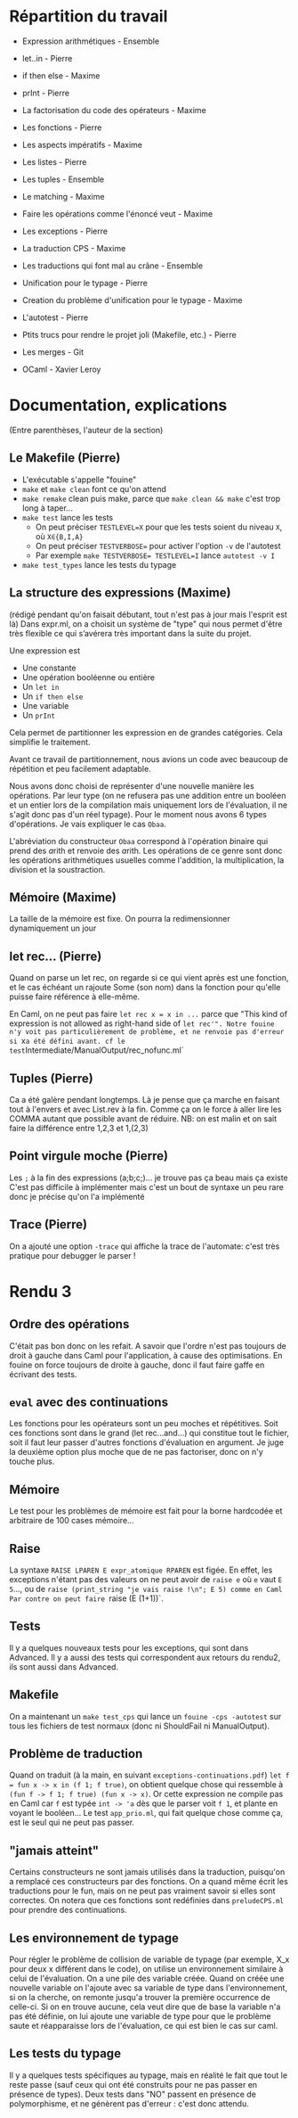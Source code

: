 Répartition du travail
======================
- Expression arithmétiques - Ensemble
- let..in - Pierre
- if then else - Maxime
- prInt - Pierre
- La factorisation du code des opérateurs - Maxime
- Les fonctions - Pierre
- Les aspects impératifs - Maxime
- Les listes - Pierre
- Les tuples - Ensemble
- Le matching - Maxime

- Faire les opérations comme l'énoncé veut - Maxime
- Les exceptions - Pierre
- La traduction CPS - Maxime
- Les traductions qui font mal au crâne - Ensemble

- Unification pour le typage - Pierre
- Creation du problème d'unification pour le typage - Maxime 

- L'autotest - Pierre
- Ptits trucs pour rendre le projet joli (Makefile, etc.) - Pierre
- Les merges - Git
- OCaml - Xavier Leroy


Documentation, explications
===========================
(Entre parenthèses, l'auteur de la section)

Le Makefile (Pierre)
--------------------
- L'exécutable s'appelle "fouine"
- `make` et `make clean` font ce qu'on attend
- `make remake` clean puis make, parce que `make clean && make` c'est trop long à taper...
- `make test` lance les tests
  + On peut préciser `TESTLEVEL=X` pour que les tests soient du niveau `X`, où `X∈{B,I,A}`
  + On peut préciser `TESTVERBOSE=` pour activer l'option `-v` de l'autotest
  + Par exemple `make TESTVERBOSE= TESTLEVEL=I` lance `autotest -v I`
- `make test_types` lance les tests du typage

La structure des expressions (Maxime)
-------------------------------------
(rédigé pendant qu'on faisait débutant, tout n'est pas à jour mais l'esprit est là)
Dans expr.ml, on a choisit un système de "type" qui nous permet d'être très flexible ce qui s’avérera très important dans la suite du projet.

Une expression est
- Une constante
- Une opération booléenne ou entière
- Un `let in`
- Un `if then else`
- Une variable
- Un `prInt`

Cela permet de partitionner les expression en de grandes catégories. Cela simplifie le traitement.

Avant ce travail de partitionnement, nous avions un code avec beaucoup de répétition et peu facilement adaptable.

Nous avons donc choisi de représenter d'une nouvelle manière les opérations. Par leur type (on ne refusera pas une addition entre un booléen et un entier lors de la compilation mais uniquement lors de l'évaluation, il ne s'agit donc pas d'un réel typage). Pour le moment nous avons 6 types d'opérations. Je vais expliquer le cas `Obaa`.

L'abréviation du constructeur `Obaa` correspond à l'*o*pération *b*inaire qui prend des *a*rith et renvoie des *a*rith. Les opérations de ce genre sont donc les opérations arithmétiques usuelles comme l'addition, la multiplication, la division et la soustraction.

Mémoire (Maxime)
----------------
La taille de la mémoire est fixe. On pourra la redimensionner dynamiquement un jour

let rec... (Pierre)
-------------------
Quand on parse un let rec, on regarde si ce qui vient après est une fonction, et le cas échéant un rajoute Some (son nom) dans la fonction pour qu'elle puisse faire référence à elle-même.

En Caml, on ne peut pas faire `let rec x = x in ...` parce que "This kind of expression is not allowed as right-hand side of `let rec'".
Notre fouine n'y voit pas particulièrement de problème, et ne renvoie pas d'erreur si `x` a été défini avant. cf le test `Intermediate/ManualOutput/rec_nofunc.ml`

Tuples (Pierre)
---------------
Ca a été galère pendant longtemps. Là je pense que ça marche en faisant tout à l'envers et avec List.rev à la fin. Comme ça on le force à aller lire les COMMA autant que possible avant de réduire.
NB: on est malin et on sait faire la différence entre 1,2,3 et 1,(2,3)

Point virgule moche (Pierre)
----------------------------
Les `;` à la fin des expressions (a;b;c;)... je trouve pas ça beau mais ça existe
C'est pas difficile à implémenter mais c'est un bout de syntaxe un peu rare donc je précise qu'on l'a implémenté

Trace (Pierre)
--------------
On a ajouté une option `-trace` qui affiche la trace de l'automate: c'est très pratique pour debugger le parser !

Rendu 3
=======
Ordre des opérations
--------------------
C'était pas bon donc on les refait.
A savoir que l'ordre n'est pas toujours de droit à gauche dans Caml pour l'application, à cause des optimisations. En fouine on force toujours de droite à gauche, donc il faut faire gaffe en écrivant des tests.

`eval` avec des continuations
-----------------------------
Les fonctions pour les opérateurs sont un peu moches et répétitives. Soit ces fonctions sont dans le grand (let rec...and...) qui constitue tout le fichier, soit il faut leur passer d'autres fonctions d'évaluation en argument. Je juge la deuxième option plus moche que de ne pas factoriser, donc on n'y touche plus.

Mémoire
-------
Le test pour les problèmes de mémoire est fait pour la borne hardcodée et arbitraire de 100 cases mémoire...

Raise
-----
La syntaxe `RAISE LPAREN E expr_atomique RPAREN` est figée. En effet, les exceptions n'étant pas des valeurs on ne peut avoir de `raise e` où `e` vaut `E 5`..., ou de `raise (print_string "je vais raise !\n"; E 5) comme en Caml
Par contre on peut faire `raise (E (1+1))`.

Tests
-----
Il y a quelques nouveaux tests pour les exceptions, qui sont dans Advanced.
Il y a aussi des tests qui correspondent aux retours du rendu2, ils sont aussi dans Advanced.

Makefile
--------
On a maintenant un `make test_cps` qui lance un `fouine -cps -autotest` sur tous les fichiers de test normaux (donc ni ShouldFail ni ManualOutput).

Problème de traduction
----------------------
Quand on traduit (à la main, en suivant `exceptions-continuations.pdf`) `let f = fun x -> x in (f 1; f true)`, on obtient quelque chose qui ressemble à `(fun f -> f 1; f true) (fun x -> x)`. Or cette expression ne compile pas en Caml car `f` est typée `int -> 'a` dès que le parser voit `f 1`, et plante en voyant le booléen...
Le test `app_prio.ml`, qui fait quelque chose comme ça, est le seul qui ne peut pas passer.

"jamais atteint"
----------------
Certains constructeurs ne sont jamais utilisés dans la traduction, puisqu'on a remplacé ces constructeurs par des fonctions. On a quand même écrit les traductions pour le fun, mais on ne peut pas vraiment savoir si elles sont correctes.
On notera que ces fonctions sont redéfinies dans `preludeCPS.ml` pour prendre des continuations.

Les environnement de typage
---------------------------
Pour régler le problème de collision de variable de typage (par exemple, X_x pour deux x différent dans le code), on utilise un environnement similaire à celui de l'évaluation. On a une pile des variable créée. Quand on créée une nouvelle variable on l'ajoute avec sa variable de type dans l'environnement, si on la cherche, on remonte jusqu'a trouver la première occurrence de celle-ci. Si on en trouve aucune, cela veut dire que de base la variable n'a pas été définie, on lui ajoute une variable de type pour que le problème saute et réapparaisse lors de l'évaluation, ce qui est bien le cas sur caml.   

Les tests du typage
-------------------
Il y a quelques tests spécifiques au typage, mais en réalité le fait que tout le reste passe (sauf ceux qui ont été construits pour ne pas passer en présence de types).
Deux tests dans "NO" passent en présence de polymorphisme, et ne génèrent pas d'erreur : c'est donc attendu.

